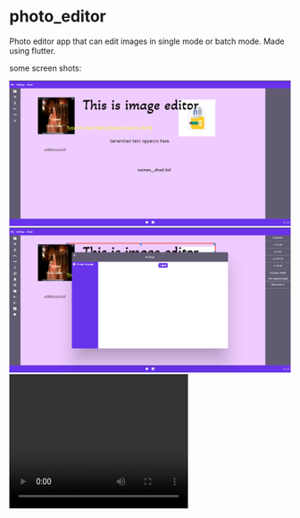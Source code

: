 # photo_editor

Photo editor app that can edit images in single mode or batch mode. Made using flutter.

some screen shots:

![Screenshot](screenshots/s1.png)
![Screenshot](screenshots/s2.png)
<video width="320" height="240" controls><source src="video.mov" type="video/mkv"></video>
